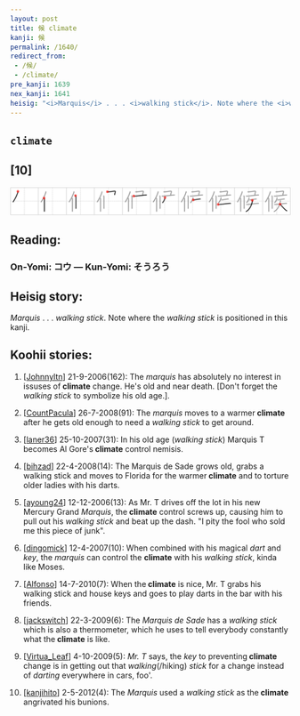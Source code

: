```yaml
---
layout: post
title: 候 climate
kanji: 候
permalink: /1640/
redirect_from:
 - /候/
 - /climate/
pre_kanji: 1639
nex_kanji: 1641
heisig: "<i>Marquis</i> . . . <i>walking stick</i>. Note where the <i>walking stick</i> is positioned in this kanji."
---
```


## `climate`

## [10]

<div class="stroke"><img src="../images/E58099.png" /></div>

## Reading:

### On-Yomi: コウ &mdash; Kun-Yomi: そうろう

## Heisig story:

<i>Marquis</i> . . . <i>walking stick</i>. Note where the <i>walking stick</i> is positioned in this kanji.

## Koohii stories:

1) [<a href="http://kanji.koohii.com/profile/Johnnyltn">Johnnyltn</a>] 21-9-2006(162): The <em>marquis</em> has absolutely no interest in issuses of<strong> climate</strong> change. He&#039;s old and near death. [Don&#039;t forget the <em>walking stick</em> to symbolize his old age.].

2) [<a href="http://kanji.koohii.com/profile/CountPacula">CountPacula</a>] 26-7-2008(91): The <em>marquis</em> moves to a warmer<strong> climate</strong> after he gets old enough to need a <em>walking stick</em> to get around.

3) [<a href="http://kanji.koohii.com/profile/laner36">laner36</a>] 25-10-2007(31): In his old age (<em>walking stick</em>) Marquis T becomes Al Gore&#039;s<strong> climate</strong> control nemisis.

4) [<a href="http://kanji.koohii.com/profile/bihzad">bihzad</a>] 22-4-2008(14): The Marquis de Sade grows old, grabs a walking stick and moves to Florida for the warmer<strong> climate</strong> and to torture older ladies with his darts.

5) [<a href="http://kanji.koohii.com/profile/ayoung24">ayoung24</a>] 12-12-2006(13): As Mr. T drives off the lot in his new Mercury Grand <em>Marquis</em>, the<strong> climate</strong> control screws up, causing him to pull out his <em>walking stick</em> and beat up the dash. &quot;I pity the fool who sold me this piece of junk&quot;.

6) [<a href="http://kanji.koohii.com/profile/dingomick">dingomick</a>] 12-4-2007(10): When combined with his magical <em>dart</em> and <em>key</em>, the <em>marquis</em> can control the <strong>climate</strong> with his <em>walking stick</em>, kinda like Moses.

7) [<a href="http://kanji.koohii.com/profile/Alfonso">Alfonso</a>] 14-7-2010(7): When the<strong> climate</strong> is nice, Mr. T grabs his walking stick and house keys and goes to play darts in the bar with his friends.

8) [<a href="http://kanji.koohii.com/profile/jackswitch">jackswitch</a>] 22-3-2009(6): The <em>Marquis de Sade</em> has a <em>walking stick</em> which is also a thermometer, which he uses to tell everybody constantly what the<strong> climate</strong> is like.

9) [<a href="http://kanji.koohii.com/profile/Virtua_Leaf">Virtua_Leaf</a>] 4-10-2009(5): <em>Mr. T</em> says, the <em>key</em> to preventing<strong> climate</strong> change is in getting out that <em>walking</em>(/hiking) <em>stick</em> for a change instead of <em>darting</em> everywhere in cars, foo&#039;.

10) [<a href="http://kanji.koohii.com/profile/kanjihito">kanjihito</a>] 2-5-2012(4): The <em>Marquis</em> used a <em>walking stick</em> as the<strong> climate</strong> angrivated his bunions.
